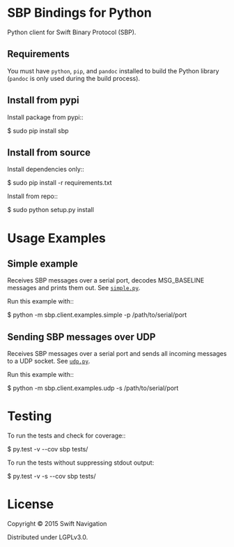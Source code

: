 # SBP Bindings for Python

Python client for Swift Binary Protocol (SBP).

## Requirements

You must have `python`, `pip`, and `pandoc` installed to build the Python library (`pandoc` is only used during the build process).

## Install from pypi

Install package from pypi::

  $ sudo pip install sbp

## Install from source

Install dependencies only::

  $ sudo pip install -r requirements.txt

Install from repo::

  $ sudo python setup.py install

# Usage Examples

## Simple example

Receives SBP messages over a serial port, decodes MSG_BASELINE
messages and prints them out. See [`simple.py`](https://github.com/swift-nav/libsbp/blob/master/python/sbp/client/examples/simple.py).

Run this example with::

  $ python -m sbp.client.examples.simple -p /path/to/serial/port

## Sending SBP messages over UDP

Receives SBP messages over a serial port and sends all incoming
messages to a UDP socket. See [`udp.py`](https://github.com/swift-nav/libsbp/blob/master/python/sbp/client/examples/udp.py).

Run this example with::

  $ python -m sbp.client.examples.udp -s /path/to/serial/port

# Testing

To run the tests and check for coverage::

  $  py.test -v --cov sbp tests/

To run the tests without suppressing stdout output:

  $  py.test -v -s --cov sbp tests/

# License

Copyright © 2015 Swift Navigation

Distributed under LGPLv3.0.
